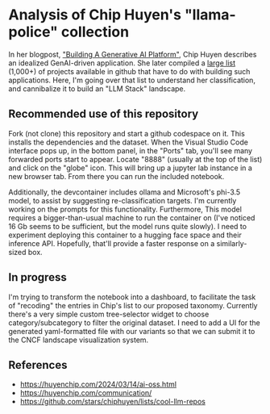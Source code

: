 # Analysis of Chip Huyen's "llama-police" collection

In her blogpost, ["Building A Generative AI Platform"](https://huyenchip.com//2024/07/25/genai-platform.html),  Chip Huyen describes an idealized GenAI-driven application.  She later compiled a [large list](https://huyenchip.com/llama-police.html) (1,000+) of projects available in github that have to do with building such applications.  Here, I'm going over that list to understand her classification, and cannibalize it to build an "LLM Stack" landscape.

## Recommended use of this repository

Fork (not clone) this repository and start a github codespace on it.  This installs the dependencies and the dataset. When the Visual Studio Code interface pops up, in the bottom panel, in the "Ports" tab, you'll see many forwarded ports start to appear.  Locate "8888" (usually at the top of the list) and click on the "globe" icon.  This will bring up a jupyter lab instance in a new browser tab.  From there you can run the included notebook.

Additionally, the devcontainer includes ollama and Microsoft's phi-3.5 model, to assist by suggesting re-classification targets.  I'm currently working on the prompts for this functionality.  Furthermore, This model requires a bigger-than-usual machine to run the container on (I've noticed 16 Gb seems to be sufficient, but the model runs quite slowly).  I need to experiment deploying this container to a hugging face space and their inference API.  Hopefully, that'll provide a faster response on a similarly-sized box.

## In progress

I'm trying to transform the notebook into a dashboard, to facilitate the task of "recoding" the entries in Chip's list to our proposed taxonomy.  Currently there's a very simple custom tree-selector widget to choose category/subcategory to filter the original dataset.  I need to add a UI for the generated yaml-formatted file with our variants so that we can submit it to the CNCF landscape visualization system.

## References

* https://huyenchip.com/2024/03/14/ai-oss.html
* https://huyenchip.com/communication/
* https://github.com/stars/chiphuyen/lists/cool-llm-repos
